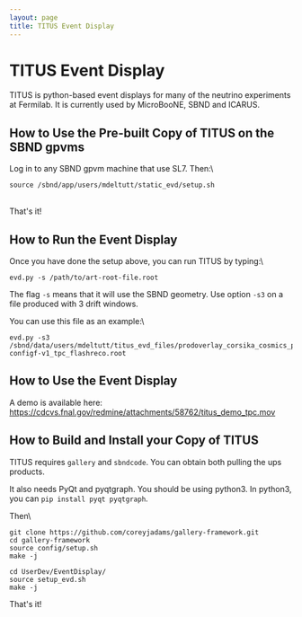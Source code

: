 ```yaml
---
layout: page
title: TITUS Event Display
---
```




TITUS Event Display
==========================================================

TITUS is python-based event displays for many of the neutrino
experiments at Fermilab. It is currently used by MicroBooNE, SBND and
ICARUS.



How to Use the Pre-built Copy of TITUS on the SBND gpvms
------------------------------------------------------------------------------------------------------------------------------------

Log in to any SBND gpvm machine that use SL7. Then:\

    source /sbnd/app/users/mdeltutt/static_evd/setup.sh

\
That\'s it!



How to Run the Event Display
----------------------------------------------------------------------------

Once you have done the setup above, you can run TITUS by typing:\

    evd.py -s /path/to/art-root-file.root

The flag `-s` means that it will use the SBND geometry. Use option `-s3`
on a file produced with 3 drift windows.

You can use this file as an example:\

    evd.py -s3 /sbnd/data/users/mdeltutt/titus_evd_files/prodoverlay_corsika_cosmics_proton_genie_nu_spill_gsimple-configf-v1_tpc_flashreco.root



How to Use the Event Display
----------------------------------------------------------------------------

A demo is available here:
<https://cdcvs.fnal.gov/redmine/attachments/58762/titus_demo_tpc.mov>



How to Build and Install your Copy of TITUS
----------------------------------------------------------------------------------------------------------

TITUS requires `gallery` and `sbndcode`. You can obtain both pulling the
ups products.

It also needs PyQt and pyqtgraph. You should be using python3. In
python3, you can `pip install pyqt pyqtgraph`.

Then\

    git clone https://github.com/coreyjadams/gallery-framework.git
    cd gallery-framework
    source config/setup.sh
    make -j

    cd UserDev/EventDisplay/
    source setup_evd.sh
    make -j

That\'s it!
